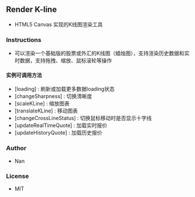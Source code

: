 ## Render K-line 
- HTML5 Canvas 实现的K线图渲染工具

### Instructions
- 可以渲染一个基础版的股票或外汇的K线图（蜡烛图），支持渲染历史数据和实时数据，支持拖拽、缩放、鼠标滚轮等操作

#### 实例可调用方法
- [loading] : 刷新或加载更多数据loading状态
- [changeSharpness] : 切换清晰度
- [scaleKLine] : 缩放图表
- [translateKLine] : 移动图表
- [changeCrossLineStatus] : 切换鼠标移动时是否显示十字线
- [updateRealTimeQuote] : 加载实时报价
- [updateHistoryQuote] : 加载历史报价

### Author
- Nan

### License
- MIT